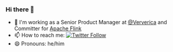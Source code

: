 ### Hi there 👋

- 🔭 I'm working as a Senior Product Manager at [@Ververica](https://github.com/ververica/) and Committer for [Apache Flink](https://flink.apache.org/)
- 📫 How to reach me: [![Twitter Follow](https://img.shields.io/twitter/follow/MartijnVisser82?style=social&logo=twitter)](https://twitter.com/MartijnVisser82)
- 😄 Pronouns: he/him
